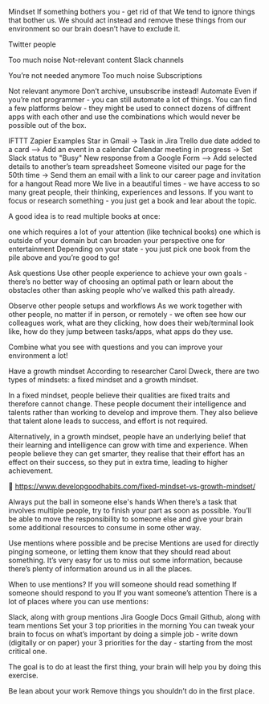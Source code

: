 Mindset
If something bothers you - get rid of that
We tend to ignore things that bother us. We should act instead and remove these things from our environment so our brain doesn’t have to exclude it.

Twitter people

Too much noise
Not-relevant content
Slack channels

You’re not needed anymore
Too much noise
Subscriptions

Not relevant anymore
Don’t archive, unsubscribe instead!
Automate
Even if you’re not programmer - you can still automate a lot of things. You can find a few platforms below - they might be used to connect dozens of diffrent apps with each other and use the combinations which would never be possible out of the box.

IFTTT
Zapier
Examples
Star in Gmail -> Task in Jira
Trello due date added to a card —> Add an event in a calendar
Calendar meeting in progress -> Set Slack status to "Busy"
New response from a Google Form —> Add selected details to another’s team spreadsheet
Someone visited our page for the 50th time -> Send them an email with a link to our career page and invitation for a hangout
Read more
We live in a beautiful times - we have access to so many great people, their thinking, experiences and lessons. If you want to focus or research something - you just get a book and lear about the topic.

A good idea is to read multiple books at once:

one which requires a lot of your attention (like technical books)
one which is outside of your domain but can broaden your perspective
one for entertainment
Depending on your state - you just pick one book from the pile above and you’re good to go!

Ask questions
Use other people experience to achieve your own goals - there’s no better way of choosing an optimal path or learn about the obstacles other than asking people who’ve walked this path already.

Observe other people setups and workflows
As we work together with other people, no matter if in person, or remotely - we often see how our colleagues work, what are they clicking, how does their web/terminal look like, how do they jump between tasks/apps, what apps do they use.

Combine what you see with questions and you can improve your environment a lot!

Have a growth mindset
According to researcher Carol Dweck, there are two types of mindsets: a fixed mindset and a growth mindset.

In a fixed mindset, people believe their qualities are fixed traits and therefore cannot change. These people document their intelligence and talents rather than working to develop and improve them. They also believe that talent alone leads to success, and effort is not required.

Alternatively, in a growth mindset, people have an underlying belief that their learning and intelligence can grow with time and experience. When people believe they can get smarter, they realise that their effort has an effect on their success, so they put in extra time, leading to higher achievement.

🔗 https://www.developgoodhabits.com/fixed-mindset-vs-growth-mindset/

Always put the ball in someone else's hands
When there’s a task that involves multiple people, try to finish your part as soon as possible. You’ll be able to move the responsibility to someone else and give your brain some additional resources to consume in some other way.

Use mentions where possible and be precise
Mentions are used for directly pinging someone, or letting them know that they should read about something. It’s very easy for us to miss out some information, because there’s plenty of information around us in all the places.

When to use mentions?
If you will someone should read something
If someone should respond to you
If you want someone’s attention
There is a lot of places where you can use mentions:

Slack, along with group mentions
Jira
Google Docs
Gmail
Github, along with team mentions
Set your 3 top priorities in the morning
You can tweak your brain to focus on what’s important by doing a simple job - write down (digitally or on paper) your 3 priorities for the day - starting from the most critical one.

The goal is to do at least the first thing, your brain will help you by doing this exercise.

Be lean about your work
Remove things you shouldn’t do in the first place.
